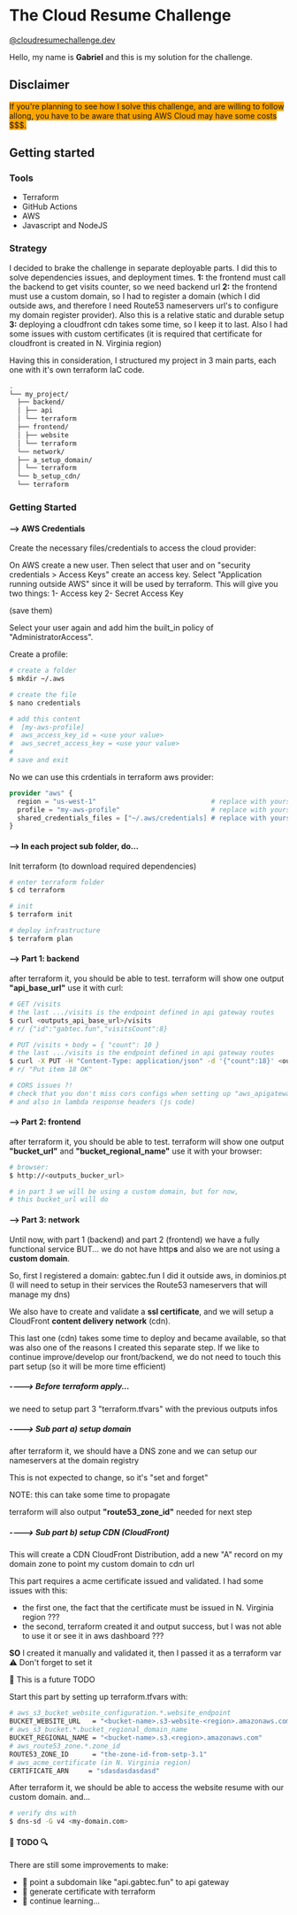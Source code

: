 # The Cloud Resume Challenge

[@cloudresumechallenge.dev](https://cloudresumechallenge.dev/docs/the-challenge/aws/)

Hello,
my name is **Gabriel** and this is my solution for the challenge.

## Disclaimer

<span style="background:orange">
If you're planning to see how I solve this challenge, and are willing to follow allong, you have to be aware that using AWS Cloud may have some costs $$$.
</span>

## Getting started

### Tools

- Terraform
- GitHub Actions
- AWS
- Javascript and NodeJS

### Strategy

I decided to brake the challenge in separate deployable parts.
I did this to solve dependencies issues, and deployment times.
**1:** the frontend must call the backend to get visits counter, so we need backend url
**2:** the frontend must use a custom domain, so I had to register a domain (which I did outside aws, and therefore I need Route53 nameservers url's to configure my domain register provider). Also this is a relative static and durable setup
**3:** deploying a cloudfront cdn takes some time, so I keep it to last. Also I had some issues with custom certificates (it is required that certificate for cloudfront is created in N. Virginia region)

Having this in consideration,
I structured my project in 3 main parts,
each one with it's own terraform IaC code.

```sh
.
└── my_project/
  ├── backend/
  │ ├── api
  │ └── terraform
  ├── frontend/
  │ ├── website
  │ └── terraform
  └── network/
  ├── a_setup_domain/
  │ └── terraform
  └── b_setup_cdn/
  └── terraform
```

### Getting Started

#### --> AWS Credentials

Create the necessary files/credentials to access the cloud provider:

On AWS create a new user.
Then select that user and on "security credentials > Access Keys" create an access key.
Select "Application running outside AWS" since it will be used by terraform.
This will give you two things:
1- Access key
2- Secret Access Key

(save them)

Select your user again and add him the built_in policy of "AdministratorAccess".

Create a profile:

```sh
# create a folder
$ mkdir ~/.aws

# create the file
$ nano credentials

# add this content
#  [my-aws-profile]
#  aws_access_key_id = <use your value>
#  aws_secret_access_key = <use your value>
#
# save and exit
```

No we can use this crdentials in terraform aws provider:

```tf
provider "aws" {
  region = "us-west-1"                             # replace with yours
  profile = "my-aws-profile"                       # replace with yours
  shared_credentials_files = ["~/.aws/credentials] # replace with yours
}
```

#### --> In each project sub folder, do...

Init terraform (to download required dependencies)

```sh
# enter terraform folder
$ cd terraform

# init
$ terraform init

# deploy infrastructure
$ terraform plan
```

#### --> Part 1: backend

after terraform it, you should be able to test.
terraform will show one output **"api_base_url"**
use it with curl:

```sh
# GET /visits
# the last .../visits is the endpoint defined in api gateway routes
$ curl <outputs_api_base_url>/visits
# r/ {"id":"gabtec.fun","visitsCount":8}

# PUT /visits + body = { "count": 10 }
# the last .../visits is the endpoint defined in api gateway routes
$ curl -X PUT -H "Content-Type: application/json" -d '{"count":18}' <outputs_api_base_url>/visits
# r/ "Put item 18 OK"
```

```sh
# CORS issues ?!
# check that you don't miss cors configs when setting up "aws_apigatewayv2_api" resource
# and also in lambda response headers (js code)
```

#### --> Part 2: frontend

after terraform it, you should be able to test.
terraform will show one output **"bucket_url"** and **"bucket_regional_name"**
use it with your browser:

```sh
# browser:
$ http://<outputs_bucker_url>

# in part 3 we will be using a custom domain, but for now,
# this bucket_url will do
```

#### --> Part 3: network

Until now, with part 1 (backend) and part 2 (frontend) we have a fully functional service
BUT...
we do not have http**s** and also we are not using a **custom domain**.

So,
first I registered a domain: gabtec.fun
I did it outside aws, in dominios.pt
(I will need to setup in their services the Route53 nameservers that will manage my dns)

We also have to create and validate a **ssl certificate**,
and we will setup a CloudFront **content delivery network** (cdn).

This last one (cdn) takes some time to deploy and became available, so that was also one
of the reasons I created this separate step.
If we like to continue improve/develop our front/backend, we do not need to touch this part setup (so it will be more time efficient)

##### ----> Before terraform apply...

we need to setup part 3 "terraform.tfvars" with the previous outputs infos

##### ----> Sub part a) setup domain

after terraform it, we should have a DNS zone and we can setup our nameservers at the domain registry

This is not expected to change, so it's "set and forget"

NOTE: this can take some time to propagate

terraform will also output **"route53_zone_id"** needed for next step

##### ----> Sub part b) setup CDN (CloudFront)

This will create a CDN CloudFront Distribution, add a new "A" record on my domain zone to point my custom domain to cdn url

This part requires a acme certificate issued and validated.
I had some issues with this:

- the first one, the fact that the certificate must be issued in N. Virginia region ???
- the second, terraform created it and output success, but I was not able to use it or see it in aws dashboard ???

**SO** I created it manually and validated it, then I passed it as a terraform var
:warning: Don't forget to set it

:construction: This is a future TODO

Start this part by setting up terraform.tfvars with:

```sh
# aws_s3_bucket_website_configuration.*.website_endpoint
BUCKET_WEBSITE_URL   = "<bucket-name>.s3-website-<region>.amazonaws.com"
# aws_s3_bucket.*.bucket_regional_domain_name
BUCKET_REGIONAL_NAME = "<bucket-name>.s3.<region>.amazonaws.com"
# aws_route53_zone.*.zone_id
ROUTE53_ZONE_ID      = "the-zone-id-from-setp-3.1"
# aws_acme_certificate (in N. Virginia region)
CERTIFICATE_ARN     = "sdasdasdasdasd"
```

After terraform it, we should be able to access the website resume with our custom domain.
and...

```sh
# verify dns with
$ dns-sd -G v4 <my-domain.com>
```

#### :construction: TODO :mag:

There are still some improvements to make:

- :hammer: point a subdomain like "api.gabtec.fun" to api gateway
- :hammer: generate certificate with terraform
- :hammer: continue learning...
